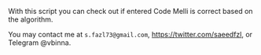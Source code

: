 With this script you can check out if entered Code Melli is correct based on the algorithm.

You may contact me at `s.fazl73@gmail.com`, https://twitter.com/saeedfzl, or Telegram @vbinna.
